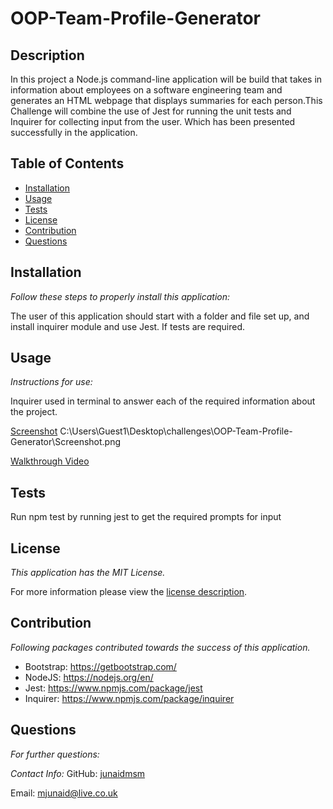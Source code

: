 # OOP-Team-Profile-Generator
## Description
In this project a Node.js command-line application will be build that takes in information about employees on a software engineering team and generates an HTML webpage that displays summaries for each person.This Challenge will combine the use of Jest for running the unit tests and Inquirer for collecting input from the user. Which has been presented successfully in the application.




## Table of Contents
  * [Installation](#Installation)
  * [Usage](#Usage)
  * [Tests](#Tests)
  * [License](#License)
  * [Contribution](#Contribution)
  * [Questions](#Questions)

  ## Installation

  _Follow these steps to properly install this application:_

  The user of this application should start with a folder and file set up, and install  inquirer module and use Jest. If tests are required.

  ## Usage
  _Instructions for use:_

  Inquirer used in terminal to answer each of the required information about the project.

  [Screenshot](Screenshot.png)
  C:\Users\Guest1\Desktop\challenges\OOP-Team-Profile-Generator\Screenshot.png

  [Walkthrough Video](https://www.loom.com/embed/b061f0298f9746b8b0edcae296339616)


  ## Tests
  Run npm test by running jest to get the required prompts for input



  ## License

  _This application has the MIT License._
      
  For more information please view the [license description](https://choosealicense.com/licenses/mit/).


## Contribution

_Following packages contributed towards the success of this application._

* Bootstrap: https://getbootstrap.com/
* NodeJS: https://nodejs.org/en/
* Jest: https://www.npmjs.com/package/jest
* Inquirer: https://www.npmjs.com/package/inquirer

## Questions

_For further questions:_
  
  
  _Contact Info:_
  GitHub: [junaidmsm](https://github.com/g)

  Email: [mjunaid@live.co.uk](mailto:y)
